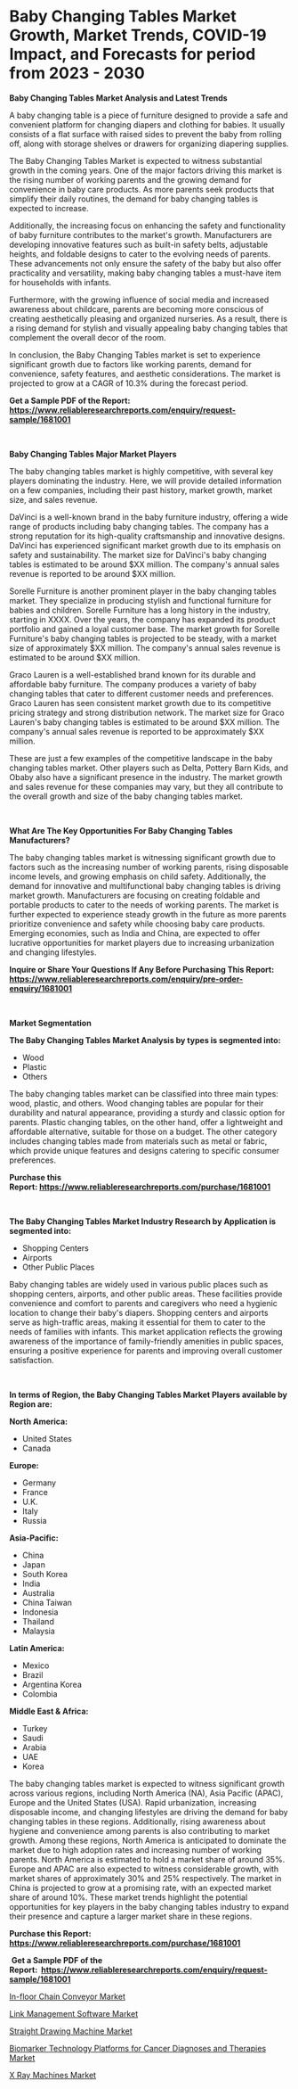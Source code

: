 <p><h1>Baby Changing Tables Market Growth, Market Trends, COVID-19 Impact, and Forecasts for period from 2023 - 2030</h1></p><p><strong>Baby Changing Tables Market Analysis and Latest Trends</strong></p>
<p><p>A baby changing table is a piece of furniture designed to provide a safe and convenient platform for changing diapers and clothing for babies. It usually consists of a flat surface with raised sides to prevent the baby from rolling off, along with storage shelves or drawers for organizing diapering supplies.</p><p>The Baby Changing Tables Market is expected to witness substantial growth in the coming years. One of the major factors driving this market is the rising number of working parents and the growing demand for convenience in baby care products. As more parents seek products that simplify their daily routines, the demand for baby changing tables is expected to increase.</p><p>Additionally, the increasing focus on enhancing the safety and functionality of baby furniture contributes to the market's growth. Manufacturers are developing innovative features such as built-in safety belts, adjustable heights, and foldable designs to cater to the evolving needs of parents. These advancements not only ensure the safety of the baby but also offer practicality and versatility, making baby changing tables a must-have item for households with infants.</p><p>Furthermore, with the growing influence of social media and increased awareness about childcare, parents are becoming more conscious of creating aesthetically pleasing and organized nurseries. As a result, there is a rising demand for stylish and visually appealing baby changing tables that complement the overall decor of the room.</p><p>In conclusion, the Baby Changing Tables market is set to experience significant growth due to factors like working parents, demand for convenience, safety features, and aesthetic considerations. The market is projected to grow at a CAGR of 10.3% during the forecast period.</p></p>
<p><strong>Get a Sample PDF of the Report:&nbsp; <a href="https://www.reliableresearchreports.com/enquiry/request-sample/1681001">https://www.reliableresearchreports.com/enquiry/request-sample/1681001</a></strong></p>
<p>&nbsp;</p>
<p><strong>Baby Changing Tables Major Market Players</strong></p>
<p><p>The baby changing tables market is highly competitive, with several key players dominating the industry. Here, we will provide detailed information on a few companies, including their past history, market growth, market size, and sales revenue.</p><p>DaVinci is a well-known brand in the baby furniture industry, offering a wide range of products including baby changing tables. The company has a strong reputation for its high-quality craftsmanship and innovative designs. DaVinci has experienced significant market growth due to its emphasis on safety and sustainability. The market size for DaVinci's baby changing tables is estimated to be around $XX million. The company's annual sales revenue is reported to be around $XX million.</p><p>Sorelle Furniture is another prominent player in the baby changing tables market. They specialize in producing stylish and functional furniture for babies and children. Sorelle Furniture has a long history in the industry, starting in XXXX. Over the years, the company has expanded its product portfolio and gained a loyal customer base. The market growth for Sorelle Furniture's baby changing tables is projected to be steady, with a market size of approximately $XX million. The company's annual sales revenue is estimated to be around $XX million.</p><p>Graco Lauren is a well-established brand known for its durable and affordable baby furniture. The company produces a variety of baby changing tables that cater to different customer needs and preferences. Graco Lauren has seen consistent market growth due to its competitive pricing strategy and strong distribution network. The market size for Graco Lauren's baby changing tables is estimated to be around $XX million. The company's annual sales revenue is reported to be approximately $XX million.</p><p>These are just a few examples of the competitive landscape in the baby changing tables market. Other players such as Delta, Pottery Barn Kids, and Obaby also have a significant presence in the industry. The market growth and sales revenue for these companies may vary, but they all contribute to the overall growth and size of the baby changing tables market.</p></p>
<p>&nbsp;</p>
<p><strong>What Are The Key Opportunities For Baby Changing Tables Manufacturers?</strong></p>
<p><p>The baby changing tables market is witnessing significant growth due to factors such as the increasing number of working parents, rising disposable income levels, and growing emphasis on child safety. Additionally, the demand for innovative and multifunctional baby changing tables is driving market growth. Manufacturers are focusing on creating foldable and portable products to cater to the needs of working parents. The market is further expected to experience steady growth in the future as more parents prioritize convenience and safety while choosing baby care products. Emerging economies, such as India and China, are expected to offer lucrative opportunities for market players due to increasing urbanization and changing lifestyles.</p></p>
<p><strong>Inquire or Share Your Questions If Any Before Purchasing This Report: <a href="https://www.reliableresearchreports.com/enquiry/pre-order-enquiry/1681001">https://www.reliableresearchreports.com/enquiry/pre-order-enquiry/1681001</a></strong></p>
<p>&nbsp;</p>
<p><strong>Market Segmentation</strong></p>
<p><strong>The Baby Changing Tables Market Analysis by types is segmented into:</strong></p>
<p><ul><li>Wood</li><li>Plastic</li><li>Others</li></ul></p>
<p><p>The baby changing tables market can be classified into three main types: wood, plastic, and others. Wood changing tables are popular for their durability and natural appearance, providing a sturdy and classic option for parents. Plastic changing tables, on the other hand, offer a lightweight and affordable alternative, suitable for those on a budget. The other category includes changing tables made from materials such as metal or fabric, which provide unique features and designs catering to specific consumer preferences.</p></p>
<p><strong>Purchase this Report:&nbsp;<a href="https://www.reliableresearchreports.com/purchase/1681001">https://www.reliableresearchreports.com/purchase/1681001</a></strong></p>
<p>&nbsp;</p>
<p><strong>The Baby Changing Tables Market Industry Research by Application is segmented into:</strong></p>
<p><ul><li>Shopping Centers</li><li>Airports</li><li>Other Public Places</li></ul></p>
<p><p>Baby changing tables are widely used in various public places such as shopping centers, airports, and other public areas. These facilities provide convenience and comfort to parents and caregivers who need a hygienic location to change their baby's diapers. Shopping centers and airports serve as high-traffic areas, making it essential for them to cater to the needs of families with infants. This market application reflects the growing awareness of the importance of family-friendly amenities in public spaces, ensuring a positive experience for parents and improving overall customer satisfaction.</p></p>
<p>&nbsp;</p>
<p><strong>In terms of Region, the Baby Changing Tables Market Players available by Region are:</strong></p>
<p>
    <p> <strong> North America: </strong>
        <ul>
            <li>United States</li>
            <li>Canada</li>
        </ul>
        </p> 
    <p> <strong> Europe: </strong>
        <ul>
            <li>Germany</li>
            <li>France</li>
            <li>U.K.</li>
            <li>Italy</li>
            <li>Russia</li>
        </ul>
        </p> 
    <p> <strong> Asia-Pacific: </strong>
        <ul>
            <li>China</li>
            <li>Japan</li>
            <li>South Korea</li>
            <li>India</li>
            <li>Australia</li>
            <li>China Taiwan</li>
            <li>Indonesia</li>
            <li>Thailand</li>
            <li>Malaysia</li>
        </ul>
        </p> 
    <p> <strong> Latin America: </strong>
        <ul>
            <li>Mexico</li>
            <li>Brazil</li>
            <li>Argentina Korea</li>
            <li>Colombia</li>
        </ul>
        </p> 
    <p> <strong> Middle East & Africa: </strong>
        <ul>
            <li>Turkey</li>
            <li>Saudi</li>
            <li>Arabia</li>
            <li>UAE</li>
            <li>Korea</li>
        </ul>
    </p>
    </p>
<p><p>The baby changing tables market is expected to witness significant growth across various regions, including North America (NA), Asia Pacific (APAC), Europe and the United States (USA). Rapid urbanization, increasing disposable income, and changing lifestyles are driving the demand for baby changing tables in these regions. Additionally, rising awareness about hygiene and convenience among parents is also contributing to market growth. Among these regions, North America is anticipated to dominate the market due to high adoption rates and increasing number of working parents. North America is estimated to hold a market share of around 35%. Europe and APAC are also expected to witness considerable growth, with market shares of approximately 30% and 25% respectively. The market in China is projected to grow at a promising rate, with an expected market share of around 10%. These market trends highlight the potential opportunities for key players in the baby changing tables industry to expand their presence and capture a larger market share in these regions.</p></p>
<p><strong>Purchase this Report: <a href="https://www.reliableresearchreports.com/purchase/1681001">https://www.reliableresearchreports.com/purchase/1681001</a></strong></p>
<p>&nbsp;<strong>Get a Sample PDF of the Report:&nbsp;&nbsp;<a href="https://www.reliableresearchreports.com/enquiry/request-sample/1681001">https://www.reliableresearchreports.com/enquiry/request-sample/1681001</a></strong></p>
<p><strong></strong></p>
<p><p><a href="https://www.linkedin.com/pulse/decoding-in-floor-chain-conveyor-market-deep-dive-latest-trends-1f41c/">In-floor Chain Conveyor Market</a></p><p><a href="https://medium.com/@albanamusaj1924/link-management-software-market-size-cagr-trends-2024-2030-db2982616f98">Link Management Software Market</a></p><p><a href="https://www.linkedin.com/pulse/straight-drawing-machine-market-size-share-global-analysis-0z9rc/">Straight Drawing Machine Market</a></p><p><a href="https://github.com/AKSHATREPORTPRIME/Market-Research-Report-List-1/blob/main/biomarker-technology-platforms-for-cancer-diagnoses-and-therapies-market.md">Biomarker Technology Platforms for Cancer Diagnoses and Therapies Market</a></p><p><a href="https://github.com/Chiragrp26/Market-Research-Report-List-1/blob/main/x-ray-machines-market.md">X Ray Machines Market</a></p></p>